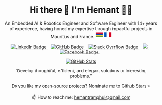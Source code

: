 <h1 align="center">Hi there 👋 I'm Hemant 👨‍💻</h1>
<p align="center">
    An Embedded AI & Robotics Engineer and Software Engineer with 14+ years of experience, having honed my expertise through impactful projects in Mauritius and France. <img src="img/mauritius.png" alt="Mauritius" />
    <img src="img/france.png" alt="France" />
</p>
<p align="center">
    <a href="https://www.linkedin.com/in/hemantramphul/" target="_blank">
        <img src="https://img.shields.io/badge/LinkedIn-0077B5?style=for-the-badge&logo=linkedin&logoColor=white" alt="LinkedIn Badge" />
    </a>
    &nbsp;&nbsp;
    <a href="https://github.com/hemantramphul/" target="_blank">
        <img src="https://img.shields.io/badge/GitHub-100000?style=for-the-badge&logo=github&logoColor=white" alt="GitHub Badge" />
    </a>
    &nbsp;&nbsp;
    <a href="https://stackoverflow.com/users/3537318/hemant-ramphul" target="_blank">
        <img src="https://img.shields.io/badge/Stack_Overflow-FE7A16?style=for-the-badge&logo=stack-overflow&logoColor=white" alt="Stack Overflow Badge" />
    </a>
    &nbsp;&nbsp;
    <a href="https://medium.com/@hemant.ramphul" target="_blank">
        <img src="https://img.shields.io/badge/Medium-12100E?style=for-the-badge&logo=medium&logoColor=white" />
    </a>
    &nbsp;&nbsp;
    <a href="https://www.facebook.com/hramphul/" target="_blank">
        <img src="https://img.shields.io/badge/Facebook-1877F2?style=for-the-badge&logo=facebook&logoColor=white" alt="Facebook Badge" />
    </a>
    &nbsp;&nbsp;
</p>
<p align="center">
    <a href="#"><img src="https://github-readme-stats.vercel.app/api?username=hemantramphul&show_icons=true&count_private=true&theme=dark" alt="GitHub Stats" width="350" /></a>
</p>
<p align="center">“Develop thoughtful, efficient, and elegant solutions to interesting problems.”</p>
<p align="center">Do you like my open-source projects? <a href="https://stars.github.com/nominate/">Nominate me to Github Stars ⭐</a></p>
<p align="center">📫 How to reach me: <a href="mailto:hemantramphul@gmail.com">hemantramphul@gmail.com</a></p>
